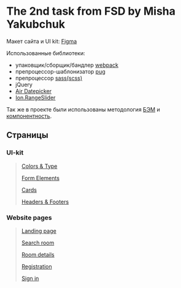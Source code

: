 The 2nd task from FSD by Misha Yakubchuk
=====================

Макет сайта и UI kit: [Figma](https://www.figma.com/file/MumYcKVk9RkKZEG6dR5E3A/)

Использованные библиотеки:
- упаковщик/сборщик/бандлер [webpack](https://v4.webpack.js.org/)
- препроцессор-шаблонизатор [pug](https://gist.github.com/neretin-trike/53aff5afb76153f050c958b82abd9228)
- препроцессор [sass(scss)](https://sass-lang.com/)
- jQuery
- [Air Datepicker](http://t1m0n.name/air-datepicker/docs/index-ru.html)
- [Ion.RangeSlider](http://ionden.com/a/plugins/ion.rangeSlider/start.html)

Так же в проекте были использованы методология [БЭМ](https://ru.bem.info/methodology/quick-start/) и [компонентность](https://fullstack-development.gitbook.io/learn/komponentnaya-arkhitektura). 
## Страницы

### UI-kit
>[Colors & Type](https://fanmanutd.github.io/The-2nd-task-by-Misha-Yakubchuk/colors-type.html)
>
>[Form Elements](https://fanmanutd.github.io/The-2nd-task-by-Misha-Yakubchuk/form-elements.html)
>
>[Cards](https://fanmanutd.github.io/The-2nd-task-by-Misha-Yakubchuk/cards.html)
>
>[Headers & Footers](https://fanmanutd.github.io/The-2nd-task-by-Misha-Yakubchuk/headers-footers.html)

### Website pages
>[Landing page](https://fanmanutd.github.io/The-2nd-task-by-Misha-Yakubchuk/landing-page.html)
>
>[Search room](https://fanmanutd.github.io/The-2nd-task-by-Misha-Yakubchuk/search-room.html)
>
>[Room details](https://fanmanutd.github.io/The-2nd-task-by-Misha-Yakubchuk/room-details.html)
>
>[Registration](https://fanmanutd.github.io/The-2nd-task-by-Misha-Yakubchuk/registration.html)
>
>[Sign in](https://fanmanutd.github.io/The-2nd-task-by-Misha-Yakubchuk/sign-in.html)
